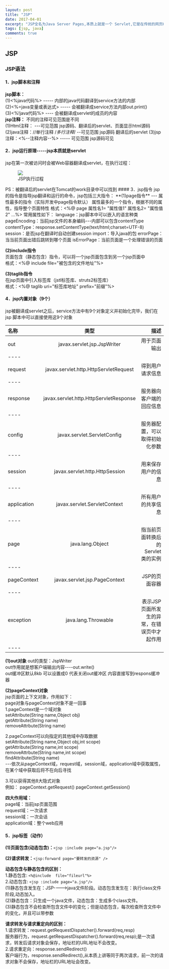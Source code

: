 ```yaml
---
layout: post
title: "JSP"
date: 2017-04-01
excerpt: "JSP全名为Java Server Pages,本质上就是一个 Servlet,它是在传统的网页HTML（标准通用标记语言的子集）文件(*.htm,*.html)中插入Java程序段(Scriptlet)和JSP标记(tag)，从而形成JSP文件，后缀名为(*.jsp)。 用JSP开发的Web应用是跨平台的，既能在Linux下运行，也能在其他操作系统上运行。"
tags: [jsp, java]
comments: true
---
```

## JSP
### JSP语法
#### 1．jsp脚本和注释
**jsp脚本：**  
(1)<%java代码%> ----- 内部的java代码翻译到service方法的内部  
(2)<%=java变量或表达式> ----- 会被翻译成service方法内部out.print()  
(3)<%!java代码%> ---- 会被翻译成servlet的成员的内容  
**jsp注释：**  不同的注释可见范围是不同  
(1)Html注释：<!--注释内容--> ---可见范围 jsp源码、翻译后的servlet、页面显示html源码
(2)java注释：//单行注释  /*多行注释*/ --可见范围 jsp源码 翻译后的servlet
(3)jsp注释：<%--注释内容--%> ----- 可见范围 jsp源码可见
#### 2．jsp运行原理-----jsp本质就是servlet
jsp在第一次被访问时会被Web容器翻译成servlet，在执行过程： 
<figure>
	<a href="https://raw.githubusercontent.com/ShadoFung/ShadoFung.GitHub.io/master/_posts/images/2017-04-01-jsp/jsp-process.jpg"><img src="https://raw.githubusercontent.com/ShadoFung/ShadoFung.GitHub.io/master/_posts/images/2017-04-01-jsp/jsp-process.jpg"></a>
	<figcaption>JSP执行过程</figcaption>
</figure> 
PS：被翻译后的servlet在Tomcat的work目录中可以找到
#### 3．jsp指令
jsp的指令是指导jsp翻译和运行的命令，jsp包括三大指令：  
**(1)page指令** --- 属性最多的指令（实际开发中page指令默认）  
属性最多的一个指令，根据不同的属性，指导整个页面特性  
格式：<%@ page 属性名1= "属性值1" 属性名2= "属性值2" ...%>  
常用属性如下：  
language：jsp脚本中可以嵌入的语言种类  
pageEncoding：当前jsp文件的本身编码---内部可以包含contentType  
contentType：response.setContentType(text/html;charset=UTF-8)  
session：是否jsp在翻译时自动创建session  
import：导入java的包  
errorPage：当当前页面出错后跳转到哪个页面  
isErrorPage：当前页面是一个处理错误的页面  

**(2)include指令**  
页面包含（静态包含）指令，可以将一个jsp页面包含到另一个jsp页面中  
格式：<%@ include file="被包含的文件地址"%>  

**(3)taglib指令**  
在jsp页面中引入标签库（jstl标签库、struts2标签库）  
格式：<%@ taglib uri="标签库地址" prefix="前缀"%>  
#### 4．jsp内置对象（9个）
jsp被翻译成servlet之后，service方法中有9个对象定义并初始化完毕，我们在jsp	脚本中可以直接使用这9个对象  

| 名称 | 类型 | 描述 |
|:--------|:-------:|--------:|
| out   | javax.servlet.jsp.JspWriter   | 用于页面输出   |
|----
| request   | javax.servlet.http.HttpServletRequest   | 得到用户请求信息   |
|----
| response   | javax.servlet.http.HttpServletResponse   | 服务器向客户端的回应信息   |
|----
| config   | javax.servlet.ServletConfig   | 服务器配置，可以取得初始化参数   |
|----
| session   | javax.servlet.http.HttpSession   | 用来保存用户的信息   |
|----
| application   | javax.servlet.ServletContext   | 所有用户的共享信息   |
|----
| page   | java.lang.Object   | 指当前页面转换后的Servlet类的实例   |
|----
| pageContext   | javax.servlet.jsp.PageContext   | JSP的页面容器   |
|----
| exception   | java.lang.Throwable   | 表示JSP页面所发生的异常，在错误页中才起作用   |
|----

**(1)out对象**
out的类型：JspWriter  
out作用就是想客户端输出内容----out.write()  
out缓冲区默认8kb 可以设置成0 代表关闭out缓冲区 内容直接写到respons缓冲	器  

**(2)pageContext对象**  
jsp页面的上下文对象，作用如下：  
page对象与pageContext对象不是一回事  
1.pageContext是一个域对象  
setAttribute(String name,Object obj)  
getAttribute(String name)  
removeAttrbute(String name)  

2.pageContext可以向指定的其他域中存取数据  
setAttribute(String name,Object obj,int scope)  
getAttribute(String name,int scope)  
removeAttrbute(String name,int scope)  
findAttribute(String name)  
---依次从pageContext域，request域，session域，application域中获取属性，在某个域中获取后将不在向后寻找

3.可以获得其他8大隐式对象  
例如： pageContext.getRequest()
pageContext.getSession()


**四大作用域：**  
page域：当前jsp页面范围  
request域：一次请求  
session域：一次会话  
application域：整个web应用  

#### 5．jsp标签（动作）
**(1)页面包含(动态包含)：**`<jsp :include page="a.jsp"/>`  

**(2)请求转发：**`<jsp:forward page="要转发的资源" />`  


**动态包含与静态包含的区别：**  
1.静态包含: `<%@include  file="fileurl"%>`     
2.动态包含: `<jsp :include page="a.jsp"/>`    
(1)静态包含发生在：JSP---->java文件阶段。动态包含发生在：执行class文件阶段,动态加入。  
(2)静态包含：只生成一个java文件，动态包含：生成多个class文件。  
(3)静态包含不会检查所包含文件中的变化；但是动态包含，每次检查所含文件中的变化，并且可以带参数

**请求转发与请求重定向的区别：**  
1.请求转发：request.getRequestDispatcher().forward(req,resp)  
服务器行为，request.getRequestDispatcher().forward(req,resp);是一次请求，转发后请求对象会保存，地址栏的URL地址不会改变。  
2.请求重定向：response.sendRedirect()  
客户端行为，response.sendRedirect(),从本质上讲等同于两次请求，前一次的请求对象不会保存，地址栏的URL地址会改变。    